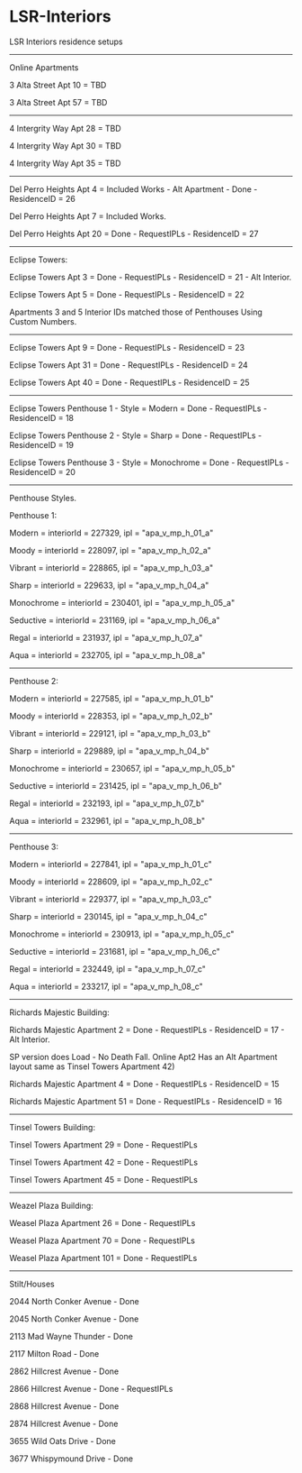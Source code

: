 # LSR-Interiors
LSR Interiors residence setups

-------------------------

Online Apartments

3 Alta Street Apt 10 = TBD

3 Alta Street Apt 57 = TBD

------


4 Intergrity Way Apt 28 = TBD

4 Intergrity Way Apt 30 = TBD

4 Intergrity Way Apt 35 = TBD


-----

Del Perro Heights Apt 4 = Included Works - Alt Apartment - Done - ResidenceID = 26

Del Perro Heights Apt 7 = Included Works.

Del Perro Heights Apt 20 = Done - RequestIPLs - ResidenceID = 27


------

Eclipse Towers:

Eclipse Towers Apt 3 = Done - RequestIPLs - ResidenceID = 21 - Alt Interior.

Eclipse Towers Apt 5 = Done - RequestIPLs - ResidenceID = 22

Apartments 3 and 5 Interior IDs matched those of Penthouses
Using  Custom Numbers.

-----

Eclipse Towers Apt 9 = Done - RequestIPLs - ResidenceID = 23

Eclipse Towers Apt 31 = Done - RequestIPLs - ResidenceID = 24

Eclipse Towers Apt 40 = Done - RequestIPLs - ResidenceID = 25



-----

Eclipse Towers Penthouse 1 - Style = Modern = Done - RequestIPLs - ResidenceID = 18

Eclipse Towers Penthouse 2 - Style = Sharp = Done - RequestIPLs - ResidenceID = 19

Eclipse Towers Penthouse 3 - Style = Monochrome = Done - RequestIPLs - ResidenceID = 20

------
Penthouse Styles.

Penthouse 1:

Modern  =  interiorId = 227329, ipl = "apa_v_mp_h_01_a"

Moody = interiorId = 228097, ipl = "apa_v_mp_h_02_a"

Vibrant = interiorId = 228865, ipl = "apa_v_mp_h_03_a"

Sharp = interiorId = 229633, ipl = "apa_v_mp_h_04_a"

Monochrome = interiorId = 230401, ipl = "apa_v_mp_h_05_a"

Seductive = interiorId = 231169, ipl = "apa_v_mp_h_06_a"

Regal = interiorId = 231937, ipl = "apa_v_mp_h_07_a"
           
Aqua = interiorId = 232705, ipl = "apa_v_mp_h_08_a"

------

Penthouse 2:

Modern = interiorId = 227585, ipl = "apa_v_mp_h_01_b"

Moody = interiorId = 228353, ipl = "apa_v_mp_h_02_b"

Vibrant = interiorId = 229121, ipl = "apa_v_mp_h_03_b"

Sharp = interiorId = 229889, ipl = "apa_v_mp_h_04_b"

Monochrome = interiorId = 230657, ipl = "apa_v_mp_h_05_b"

Seductive = interiorId = 231425, ipl = "apa_v_mp_h_06_b"

Regal = interiorId = 232193, ipl = "apa_v_mp_h_07_b"

Aqua = interiorId = 232961, ipl = "apa_v_mp_h_08_b"

------

Penthouse 3:

Modern = interiorId = 227841, ipl = "apa_v_mp_h_01_c"
           
Moody = interiorId = 228609, ipl = "apa_v_mp_h_02_c"
           
Vibrant = interiorId = 229377, ipl = "apa_v_mp_h_03_c"
           
Sharp = interiorId = 230145, ipl = "apa_v_mp_h_04_c"
          
Monochrome = interiorId = 230913, ipl = "apa_v_mp_h_05_c"
         
Seductive = interiorId = 231681, ipl = "apa_v_mp_h_06_c"
         
Regal = interiorId = 232449, ipl = "apa_v_mp_h_07_c"
        
Aqua = interiorId = 233217, ipl = "apa_v_mp_h_08_c"

------

Richards Majestic Building:

Richards Majestic Apartment 2 = Done - RequestIPLs - ResidenceID = 17 - Alt Interior.

SP version does Load - No Death Fall. 
Online Apt2 Has an Alt Apartment layout same as Tinsel Towers Apartment 42)


Richards Majestic Apartment 4 = Done - RequestIPLs - ResidenceID = 15

Richards Majestic Apartment 51 = Done  - RequestIPLs  - ResidenceID = 16


------
Tinsel Towers Building:

Tinsel Towers Apartment 29 = Done - RequestIPLs

Tinsel Towers Apartment 42 = Done - RequestIPLs

Tinsel Towers Apartment 45 = Done - RequestIPLs


------
Weazel Plaza Building: 


Weasel Plaza Apartment 26 = Done - RequestIPLs

Weasel Plaza Apartment 70 = Done - RequestIPLs

Weasel Plaza Apartment 101 = Done - RequestIPLs

-------

Stilt/Houses

2044 North Conker Avenue - Done

2045 North Conker Avenue - Done

2113 Mad Wayne Thunder - Done

2117 Milton Road - Done

2862 Hillcrest Avenue - Done

2866 Hillcrest Avenue - Done - RequestIPLs

2868 Hillcrest Avenue - Done

2874 Hillcrest Avenue - Done

3655 Wild Oats Drive - Done

3677 Whispymound Drive - Done

